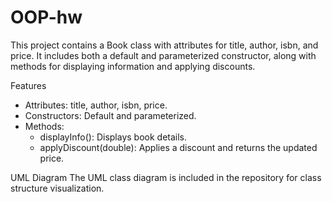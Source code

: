 # OOP-hw
This project contains a Book class with attributes for title, author, isbn, and price. It includes both a default and parameterized constructor, along with methods for displaying information and applying discounts.

Features
- Attributes: title, author, isbn, price.
- Constructors: Default and parameterized.
- Methods:
    - displayInfo(): Displays book details.
    - applyDiscount(double): Applies a discount and returns the updated price.

UML Diagram
The UML class diagram is included in the repository for class structure visualization.
